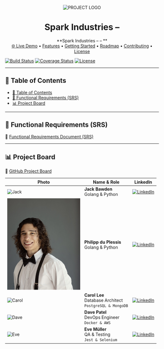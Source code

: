 <!--
  README Template
  Replace all `<PLACEHOLDER>` with your own values.
-->

<p align="center">
  <img src="ASSETS/LOGO.png" alt="PROJECT LOGO" width="200"/>
</p>

<h1 align="center">Spark Industries – <PROJECT_NAME></h1>

<p align="center">
  **Spark Industries – <PROJECT_NAME> – <Short project description goes here>**  
  <br/>
  <a href="https://YOUR_PROJECT_DEMO_URL">🌐 Live Demo</a> •
  <a href="#-features">Features</a> •
  <a href="#-getting-started">Getting Started</a> •
  <a href="#-roadmap">Roadmap</a> •
  <a href="#-contributing">Contributing</a> •
  <a href="#-license">License</a>
</p>

[![Build Status](https://img.shields.io/github/actions/workflow/status/<GITHUB_USER>/<REPO>/ci.yml?style=flat-square)](https://github.com/<GITHUB_USER>/<REPO>/actions)
[![Coverage Status](https://img.shields.io/codecov/c/github/<GITHUB_USER>/<REPO>?style=flat-square)](https://codecov.io/gh/<GITHUB_USER>/<REPO>)
[![License](https://img.shields.io/github/license/<GITHUB_USER>/<REPO>?style=flat-square)](LICENSE)

---

## 📄 Table of Contents

- [📄 Table of Contents](#-table-of-contents)
- [📑 Functional Requirements (SRS)](#-functional-requirements-srs)
- [📊 Project Board](#-project-board)

---

## 📑 Functional Requirements (SRS)

🔗 [Functional Requirements Document (SRS)](`<SRS_LINK>`)

---

## 📊 Project Board

🔗 [GitHub Project Board](`<PROJECT_BOARD_LINK>`)


| Photo                      | Name & Role                                                   | LinkedIn                                                                                                                                                                          |
| -------------------------- | ------------------------------------------------------------- | --------------------------------------------------------------------------------------------------------------------------------------------------------------------------------- |
| ![Jack](images/jack.jpg)   | **Jack Bawden**<br>Golang & Python                            | [![LinkedIn](https://img.shields.io/static/v1?label=LinkedIn\&message=Jack+Bawden\&color=0077B5\&logo=linkedin\&style=flat-square)](https://www.linkedin.com/in/jack-bawden/)                  |
|<img src="Documentation/assets/readmeAssets/philipp.jpg" width=100% height=300> | **Philipp du Plessis**<br>Golang & Python                     | [![LinkedIn](https://img.shields.io/static/v1?label=LinkedIn\&message=Philipp+duPlessis\&color=0077B5\&logo=linkedin\&style=flat-square)](https://www.linkedin.com/in/https://www.linkedin.com/in/philipp-du-plessis-56974b30a//)     |
| ![Carol](images/carol.jpg) | **Carol Lee**<br>Database Architect<br>`PostgreSQL & MongoDB` | [![LinkedIn](https://img.shields.io/static/v1?label=LinkedIn\&message=Carol+Lee\&color=0077B5\&logo=linkedin\&style=flat-square)](https://www.linkedin.com/in/carol-lee/)         |
| ![Dave](images/dave.jpg)   | **Dave Patel**<br>DevOps Engineer<br>`Docker & AWS`           | [![LinkedIn](https://img.shields.io/static/v1?label=LinkedIn\&message=Dave+Patel\&color=0077B5\&logo=linkedin\&style=flat-square)](https://www.linkedin.com/in/dave-patel/)       |
| ![Eve](images/eve.jpg)     | **Eve Müller**<br>QA & Testing<br>`Jest & Selenium`           | [![LinkedIn](https://img.shields.io/static/v1?label=LinkedIn\&message=Eve+M%C3%BCller\&color=0077B5\&logo=linkedin\&style=flat-square)](https://www.linkedin.com/in/eve-mueller/) |
